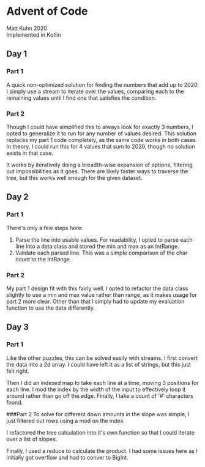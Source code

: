 # Advent of Code
Matt Kuhn 2020
<br>Implemented in Kotlin

## Day 1
### Part 1
A quick non-optimized solution for finding the numbers that add up to 2020.
I simply use a stream to iterate over the values, comparing each to the remaining values until I find one that satisfies the condition.

### Part 2
Though I could have simplified this to always look for exactly 3 numbers, 
I opted to generalize it to run for any number of values desired. 
This solution replaces my part 1 code completely, as the same code works in both cases. In theory,
I could run this for 4 values that sum to 2020, though no solution exists in that case.

It works by iteratively doing a breadth-wise expansion of options, 
filtering out impossibilities as it goes. There are likely faster ways to traverse the
tree, but this works well enough for the given dataset.

## Day 2
### Part 1
There's only a few steps here:
1. Parse the line into usable values. For readability, I opted to parse each line into a data 
class and stored the min and max as an IntRange.
2. Validate each parsed line. This was a simple comparison of the char count to the IntRange.

### Part 2
My part 1 design fit with this fairly well. I opted to refactor the data class
slightly to use a min and max value rather than range, as it makes usage for part 2
more clear. Other than that I simply had to update my evaluation function to use
the data differently.

## Day 3
### Part 1
Like the other puzzles, this can be solved easily with streams.
I first convert the data into a 2d array. 
I could have left it as a list of strings, but this just felt right.

Then I did an indexed map to take each line at a time, moving 3 positions for each line.
I mod the index by the width of the input to effectively loop it around rather than go off the edge.
Finally, I take a count of '#' characters found.

###Part 2
To solve for different down amounts in the slope was simple, I just filtered out rows using a mod on the index.

I refactored the tree calculation into it's own function so that I could iterate over a list of slopes.

Finally, I used a reduce to calculate the product. I had some issues here as I initially got overflow and had to conver to BigInt.